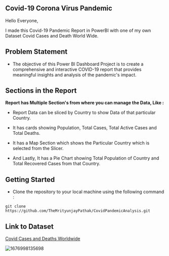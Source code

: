 ## Covid-19 Corona Virus Pandemic

Hello Everyone,

I made this Covid-19 Pandemic Report in PowerBI with one of my own Dataset Covid Cases and Death World Wide.

## Problem Statement

- The objective of this Power BI Dashboard Project is to create a comprehensive and interactive COVID-19 report that provides meaningful insights and analysis of the pandemic's impact.

## Sections in the Report

**Report has Multiple Section's from where you can manage the Data, Like :**

- Report Data can be sliced by Country to show Data of that particular Country.

- It has cards showing Population, Total Cases, Total Active Cases and Total Deaths.

- It has a Map Section which shows the Particular Country which is selected from the Slicer.

- And Lastly, It has a Pie Chart showing Total Population of Country and Total Recovered Cases from that Country.

## Getting Started

- Clone the repository to your local machine using the following command :
```
git clone https://github.com/TheMrityunjayPathak/CovidPandemicAnalysis.git
```

## Link to Dataset
[Covid Cases and Deaths Worldwide](https://www.kaggle.com/datasets/themrityunjaypathak/covid-cases-and-deaths-worldwide)

![1676998135698](https://github.com/TheMrityunjayPathak/CovidPandemicAnalysis/assets/123563634/deecdf9c-759c-43e7-bd21-536a8c046148)
